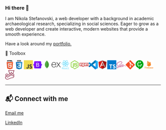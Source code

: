 ### Hi there 👋
I am Nikola Stefanovski, a web developer with a background in academic archaeological research, specializing in social sciences.
Eager to grow as a web developer and create interactive, modern websites that provide a smooth experience.

Have a look around my [portfolio.](https://s-nikola.github.io/CF-Portfolio-website/)

🧰 Toolbox

<img src="https://github.com/devicons/devicon/blob/master/icons/html5/html5-original-wordmark.svg" width="30" height="30"/><img src="https://github.com/devicons/devicon/blob/master/icons/css3/css3-original-wordmark.svg" width="30" height="30" /><img src="https://github.com/devicons/devicon/blob/master/icons/javascript/javascript-original.svg" width="30" height="30" /><img src="https://github.com/devicons/devicon/blob/master/icons/bootstrap/bootstrap-original.svg" width="30" height="30" /><img src="https://github.com/devicons/devicon/blob/master/icons/mongodb/mongodb-original.svg" width="30" height="30" /><img src="https://github.com/devicons/devicon/blob/master/icons/express/express-original.svg" width="30" height="30" /><img src="https://github.com/devicons/devicon/blob/master/icons/react/react-original-wordmark.svg" width="30" height="30" /><img src="https://github.com/devicons/devicon/blob/master/icons/nodejs/nodejs-original.svg" width="30" height="30" /><img src="https://github.com/devicons/devicon/blob/master/icons/npm/npm-original-wordmark.svg" width="30" height="30" /><img src="https://github.com/devicons/devicon/blob/master/icons/vscode/vscode-original.svg" width="30" height="30" /><img src="https://github.com/devicons/devicon/blob/master/icons/angularjs/angularjs-original.svg" width="30" height="30" /><img src="https://github.com/devicons/devicon/blob/master/icons/typescript/typescript-plain.svg" width="30" height="30" /><img src="https://github.com/devicons/devicon/blob/master/icons/sass/sass-original.svg" width="30" height="30" /><img src="https://github.com/devicons/devicon/blob/master/icons/git/git-original.svg" width="30" height="30" /><img src="https://github.com/devicons/devicon/blob/master/icons/cucumber/cucumber-plain.svg" width="30" height="30" /><img src="https://github.com/devicons/devicon/blob/master/icons/firebase/firebase-plain-wordmark.svg" width="30" height="30" /><img src="https://github.com/devicons/devicon/blob/master/icons/jest/jest-plain.svg" width="30" height="30" />

---

## 📬 Connect with me

[Email me](mailto:stef-nikola-dev@gmail.com)

[LinkedIn](https://www.linkedin.com/in/nikola-stefanovski-25727a26b/)

